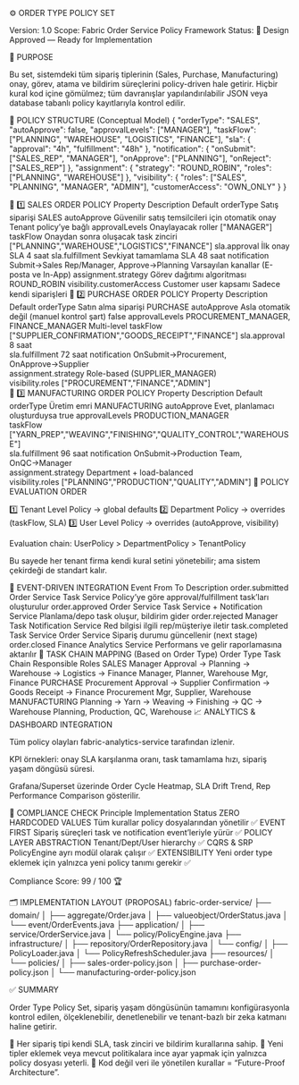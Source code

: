 ⚙️ ORDER TYPE POLICY SET

Version: 1.0
Scope: Fabric Order Service Policy Framework
Status: 🧩 Design Approved — Ready for Implementation

🎯 PURPOSE

Bu set, sistemdeki tüm sipariş tiplerinin (Sales, Purchase, Manufacturing)
onay, görev, atama ve bildirim süreçlerini policy-driven hale getirir.
Hiçbir kural kod içine gömülmez; tüm davranışlar yapılandırılabilir JSON veya database tabanlı policy kayıtlarıyla kontrol edilir.

🧱 POLICY STRUCTURE (Conceptual Model)
{
  "orderType": "SALES",
  "autoApprove": false,
  "approvalLevels": ["MANAGER"],
  "taskFlow": ["PLANNING", "WAREHOUSE", "LOGISTICS", "FINANCE"],
  "sla": { "approval": "4h", "fulfillment": "48h" },
  "notification": {
    "onSubmit": ["SALES_REP", "MANAGER"],
    "onApprove": ["PLANNING"],
    "onReject": ["SALES_REP"]
  },
  "assignment": {
    "strategy": "ROUND_ROBIN",
    "roles": ["PLANNING", "WAREHOUSE"]
  },
  "visibility": {
    "roles": ["SALES", "PLANNING", "MANAGER", "ADMIN"],
    "customerAccess": "OWN_ONLY"
  }
}

🧩 1️⃣ SALES ORDER POLICY
Property	Description	Default
orderType	Satış siparişi	SALES
autoApprove	Güvenilir satış temsilcileri için otomatik onay	Tenant policy’ye bağlı
approvalLevels	Onaylayacak roller	["MANAGER"]
taskFlow	Onaydan sonra oluşacak task zinciri	["PLANNING","WAREHOUSE","LOGISTICS","FINANCE"]
sla.approval	İlk onay SLA	4 saat
sla.fulfillment	Sevkiyat tamamlama SLA	48 saat
notification	Submit→Sales Rep/Manager, Approve→Planning	Varsayılan kanallar (E-posta ve In-App)
assignment.strategy	Görev dağıtımı algoritması	ROUND_ROBIN
visibility.customerAccess	Customer user kapsamı	Sadece kendi siparişleri
🧩 2️⃣ PURCHASE ORDER POLICY
Property	Description	Default
orderType	Satın alma siparişi	PURCHASE
autoApprove	Asla otomatik değil (manuel kontrol şart)	false
approvalLevels	PROCUREMENT_MANAGER, FINANCE_MANAGER	Multi-level
taskFlow	["SUPPLIER_CONFIRMATION","GOODS_RECEIPT","FINANCE"]	
sla.approval	8 saat	
sla.fulfillment	72 saat	
notification	OnSubmit→Procurement, OnApprove→Supplier	
assignment.strategy	Role-based (SUPPLIER_MANAGER)	
visibility.roles	["PROCUREMENT","FINANCE","ADMIN"]	
🧩 3️⃣ MANUFACTURING ORDER POLICY
Property	Description	Default
orderType	Üretim emri	MANUFACTURING
autoApprove	Evet, planlamacı oluşturduysa	true
approvalLevels	PRODUCTION_MANAGER	
taskFlow	["YARN_PREP","WEAVING","FINISHING","QUALITY_CONTROL","WAREHOUSE"]	
sla.fulfillment	96 saat	
notification	OnSubmit→Production Team, OnQC→Manager	
assignment.strategy	Department + load-balanced	
visibility.roles	["PLANNING","PRODUCTION","QUALITY","ADMIN"]	
🧠 POLICY EVALUATION ORDER

1️⃣ Tenant Level Policy → global defaults
2️⃣ Department Policy → overrides (taskFlow, SLA)
3️⃣ User Level Policy → overrides (autoApprove, visibility)

Evaluation chain:
UserPolicy > DepartmentPolicy > TenantPolicy

Bu sayede her tenant firma kendi kural setini yönetebilir; ama sistem çekirdeği de standart kalır.

🔄 EVENT-DRIVEN INTEGRATION
Event	From	To	Description
order.submitted	Order Service	Task Service	Policy’ye göre approval/fulfillment task’ları oluşturulur
order.approved	Order Service	Task Service + Notification Service	Planlama/depo task oluşur, bildirim gider
order.rejected	Manager Task	Notification Service	Red bilgisi ilgili rep/müşteriye iletir
task.completed	Task Service	Order Service	Sipariş durumu güncellenir (next stage)
order.closed	Finance	Analytics Service	Performans ve gelir raporlamasına aktarılır
🧩 TASK CHAIN MAPPING (Based on Order Type)
Order Type	Task Chain	Responsible Roles
SALES	Manager Approval → Planning → Warehouse → Logistics → Finance	Manager, Planner, Warehouse Mgr, Finance
PURCHASE	Procurement Approval → Supplier Confirmation → Goods Receipt → Finance	Procurement Mgr, Supplier, Warehouse
MANUFACTURING	Planning → Yarn → Weaving → Finishing → QC → Warehouse	Planning, Production, QC, Warehouse
📈 ANALYTICS & DASHBOARD INTEGRATION

Tüm policy olayları fabric-analytics-service tarafından izlenir.

KPI örnekleri: onay SLA karşılanma oranı, task tamamlama hızı, sipariş yaşam döngüsü süresi.

Grafana/Superset üzerinde Order Cycle Heatmap, SLA Drift Trend, Rep Performance Comparison gösterilir.

🧬 COMPLIANCE CHECK
Principle	Implementation	Status
ZERO HARDCODED VALUES	Tüm kurallar policy dosyalarından yönetilir	✅
EVENT FIRST	Sipariş süreçleri task ve notification event’leriyle yürür	✅
POLICY LAYER ABSTRACTION	Tenant/Dept/User hierarchy	✅
CQRS & SRP	PolicyEngine ayrı modül olarak çalışır	✅
EXTENSIBILITY	Yeni order type eklemek için yalnızca yeni policy tanımı gerekir	✅

Compliance Score: 99 / 100 🏆

🗂️ IMPLEMENTATION LAYOUT (PROPOSAL)
fabric-order-service/
 ├── domain/
 │   ├── aggregate/Order.java
 │   ├── valueobject/OrderStatus.java
 │   └── event/OrderEvents.java
 ├── application/
 │   ├── service/OrderService.java
 │   └── policy/PolicyEngine.java
 ├── infrastructure/
 │   ├── repository/OrderRepository.java
 │   └── config/
 │       ├── PolicyLoader.java
 │       └── PolicyRefreshScheduler.java
 ├── resources/
 │   └── policies/
 │       ├── sales-order-policy.json
 │       ├── purchase-order-policy.json
 │       └── manufacturing-order-policy.json

✅ SUMMARY

Order Type Policy Set, sipariş yaşam döngüsünün tamamını konfigürasyonla kontrol edilen,
ölçeklenebilir, denetlenebilir ve tenant-bazlı bir zeka katmanı haline getirir.

🔹 Her sipariş tipi kendi SLA, task zinciri ve bildirim kurallarına sahip.
🔹 Yeni tipler eklemek veya mevcut politikalara ince ayar yapmak için yalnızca policy dosyası yeterli.
🔹 Kod değil veri ile yönetilen kurallar = “Future-Proof Architecture”.